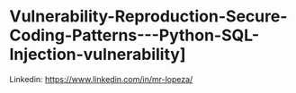 # Vulnerability-Reproduction-Secure-Coding-Patterns---Python-SQL-Injection-vulnerability]
Linkedin: https://www.linkedin.com/in/mr-lopeza/
